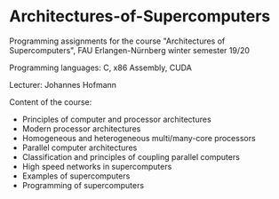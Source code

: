 # Architectures-of-Supercomputers
Programming assignments for the course "Architectures of Supercomputers", FAU Erlangen-Nürnberg winter semester 19/20

Programming languages: C, x86 Assembly, CUDA

Lecturer: Johannes Hofmann

Content of the course:
- Principles of computer and processor architectures
- Modern processor architectures
- Homogeneous and heterogeneous multi/many-core processors
- Parallel computer architectures
- Classification and principles of coupling parallel computers
- High speed networks in supercomputers
- Examples of supercomputers
- Programming of supercomputers
